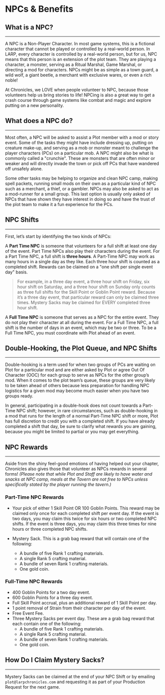# NPCs & Benefits

## What is a NPC?

---
A NPC is a Non-Player Character.  In most game systems, this is a fictional character that cannot be played or controlled by a real-world person.  In LARP, every character is controlled by a real-world person, but for us, NPC means that this person is an extension of the plot team.  They are playing a character, a monster, serving as a Ritual Marshal, Game Marshal, or directing a mod for characters.  NPCs might be as simple as a town guard, a wild wolf, a giant beetle, a merchant with exclusive wares, or even a rich noble!

At Chronicles, we LOVE when people volunteer to NPC, because those volunteers help us bring stories to life!  NPCing is also a great way to get a crash course through game systems like combat and magic and explore putting on a new personality.

## What does a NPC do?

---
Most often, a NPC will be asked to assist a Plot member with a mod or story event.  Some of the tasks they might have include dressing up, putting on creature make-up, and serving as a mob or monster meant to challenge the player characters (PCs) on a particular mob.  A NPC might also be what is commonly called a "crunchie".  These are monsters that are often minor or weaker and will directly invade the town or pick off PCs that have wandered off unsafely alone.

Some other tasks may be helping to organize and clean NPC camp, making spell packets, running small mods on their own as a particular kind of NPC such as a merchant, a thief, or a gambler.   NPCs may also be asked to act as a mod-runner for a small group.  This last option is usually only asked of NPCs that have shown they have interest in doing so and have the trust of the plot team to make it a fun experience for the PCs.

## NPC Shifts

---
First, let’s start by identifying the two kinds of NPCs:

A **Part Time NPC** is someone that volunteers for a full shift at least one day of the event.  Part Time NPCs also play their characters during the event.  For a Part Time NPC, a full shift is **three hours**.  A Part-Time NPC may work as many hours in a single day as they like.  Each three hour shift is counted as a completed shift.  Rewards can be claimed on a "one shift per single event day" basis.  
>For example, in a three day event, a three hour shift on Friday, six hour shift on Saturday, and a three hour shift on Sunday only counts as three full shifts for the Skill Point or Goblin Point reward.  Because it’s a three day event, that particular reward can only be claimed three times.  Mystery Sacks may be claimed for EVERY completed three hour shift.

A **Full Time NPC** is someone that serves as a NPC for the entire event.  They do not play their character at all during the event.  For a Full Time NPC, a full shift is the number of days in an event, which may be two or three.  To be a Full Time NPC, you must coordinate with Plot ahead of an event.

## Double-Hooking, the Plot Queue, and NPC Shifts

---
Double-hooking is a term used for when two groups of PCs are waiting on Plot for a particular mod and are either asked by Plot or agree Out Of Character (OOC) for each group to serve as NPCs for the other group’s mod.  When it comes to the plot team’s queue, these groups are very likely to be taken ahead of others because less preparation for handling NPC logistics for a given mod may become much easier when you have two groups ready.

In general, participating in a double-hook does not count towards a Part-Time NPC shift; however, in rare circumstances, such as double-hooking in a mod that runs for the length of a normal Part-Time NPC shift or more, Plot has full discretion to credit you with a completed shift.  If you have already completed a shift that day, be sure to clarify what rewards you are gaining, because you might be limited to partial or you may get everything.


## NPC Rewards

---
Aside from the shiny feel-good emotions of having helped out your chapter, Chronicles also gives those that volunteer as NPCs rewards in several forms!  <i>(Please note that while Plot and Staff are likely to have water and snacks at NPC camp, meals at the Tavern are not free to NPCs unless specifically stated by the player running the tavern.)</i>

### Part-Time NPC Rewards
* Your pick of either 1 Skill Point OR 100 Goblin Points.  This reward may be claimed only once for each completed shift per event day.  If the event is two days, you may claim this twice for six hours or two completed NPC shifts.  If the event is three days, you may claim this three times for nine hours or three completed NPC shifts.

* Mystery Sack.  This is a grab bag reward that will contain one of the following:
  * A bundle of five Rank 1 crafting materials.
  * A single Rank 5 crafting material.
  * A bundle of seven Rank 1 crafting materials.
  * One gold coin.

### Full-Time NPC Rewards
* 400 Goblin Points for a two day event.
* 600 Goblin Points for a three day event.
* Full Skill Point accrual, plus an additional reward of 1 Skill Point per day.
* 1 point removal of Strain from their character per day of the event.
* Free Event Fee.
* Three Mystery Sacks per event day.  These are a grab bag reward that each contain one of the following:
  * A bundle of five Rank 1 crafting materials.
  * A single Rank 5 crafting material.
  * A bundle of seven Rank 1 crafting materials.
  * One gold coin.

## How Do I Claim Mystery Sacks?

---
Mystery Sacks can be claimed at the end of your NPC Shift or by emailing `plot@larpchronicles.com` and requesting it as part of your Production Request for the next game.
